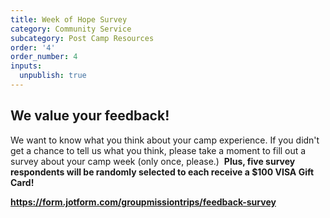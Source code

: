 ```yaml
---
title: Week of Hope Survey
category: Community Service
subcategory: Post Camp Resources
order: '4'
order_number: 4
inputs:
  unpublish: true
---
```

## We value your feedback!

We want to know what you think about your camp experience. If you didn't get a chance to tell us what you think, please take a moment to fill out a survey about your camp week (only once, please.) &nbsp;**Plus, five survey respondents will be randomly selected to each receive a $100 VISA Gift Card!**

<div><p><strong><a target="_blank" href="https://www.surveymonkey.com/r/2022WeekOfHope">https://form.jotform.com/groupmissiontrips/feedback-survey</a></strong></p></div>